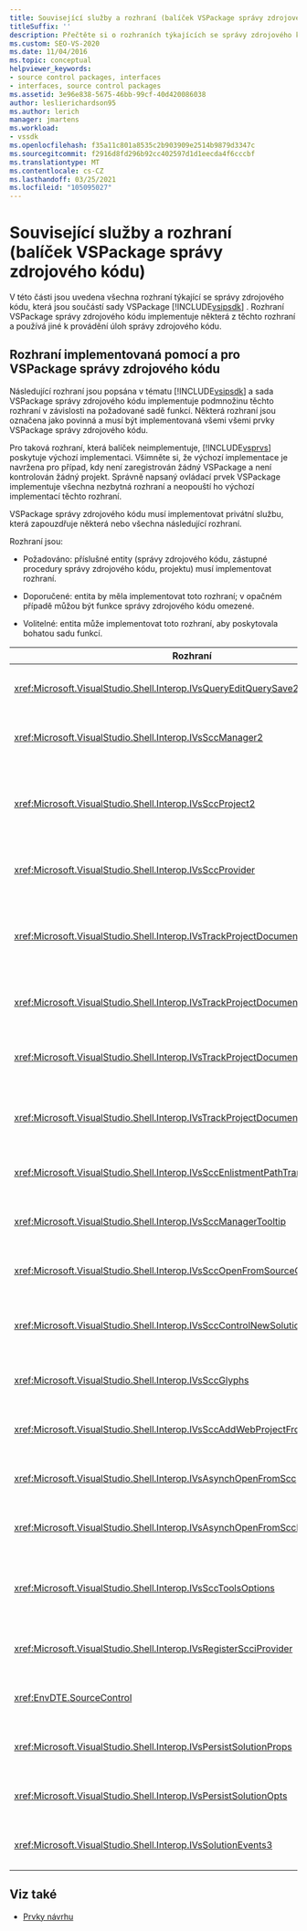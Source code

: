```yaml
---
title: Související služby a rozhraní (balíček VSPackage správy zdrojového kódu)
titleSuffix: ''
description: Přečtěte si o rozhraních týkajících se správy zdrojového kódu v sadě Visual Studio SDK. Balíček implementuje některá rozhraní a používá jiné pro správu zdrojového kódu.
ms.custom: SEO-VS-2020
ms.date: 11/04/2016
ms.topic: conceptual
helpviewer_keywords:
- source control packages, interfaces
- interfaces, source control packages
ms.assetid: 3e96e838-5675-46bb-99cf-40d420086038
author: leslierichardson95
ms.author: lerich
manager: jmartens
ms.workload:
- vssdk
ms.openlocfilehash: f35a11c801a8535c2b903909e2514b9879d3347c
ms.sourcegitcommit: f2916d8fd296b92cc402597d1d1eecda4f6cccbf
ms.translationtype: MT
ms.contentlocale: cs-CZ
ms.lasthandoff: 03/25/2021
ms.locfileid: "105095027"
---
```

# <a name="related-services-and-interfaces-source-control-vspackage"></a>Související služby a rozhraní (balíček VSPackage správy zdrojového kódu)

V této části jsou uvedena všechna rozhraní týkající se správy zdrojového kódu, která jsou součástí sady VSPackage [!INCLUDE[vsipsdk](../../extensibility/includes/vsipsdk_md.md)] . Rozhraní VSPackage správy zdrojového kódu implementuje některá z těchto rozhraní a používá jiné k provádění úloh správy zdrojového kódu.

## <a name="interfaces-implemented-by-and-for-source-control-vspackages"></a>Rozhraní implementovaná pomocí a pro VSPackage správy zdrojového kódu

 Následující rozhraní jsou popsána v tématu [!INCLUDE[vsipsdk](../../extensibility/includes/vsipsdk_md.md)] a sada VSPackage správy zdrojového kódu implementuje podmnožinu těchto rozhraní v závislosti na požadované sadě funkcí. Některá rozhraní jsou označena jako povinná a musí být implementovaná všemi všemi prvky VSPackage správy zdrojového kódu.

 Pro taková rozhraní, která balíček neimplementuje, [!INCLUDE[vsprvs](../../code-quality/includes/vsprvs_md.md)] poskytuje výchozí implementaci. Všimněte si, že výchozí implementace je navržena pro případ, kdy není zaregistrován žádný VSPackage a není kontrolován žádný projekt. Správně napsaný ovládací prvek VSPackage implementuje všechna nezbytná rozhraní a neopouští ho výchozí implementací těchto rozhraní.

 VSPackage správy zdrojového kódu musí implementovat privátní službu, která zapouzdřuje některá nebo všechna následující rozhraní.

 Rozhraní jsou:

- Požadováno: příslušné entity (správy zdrojového kódu, zástupné procedury správy zdrojového kódu, projektu) musí implementovat rozhraní.

- Doporučené: entita by měla implementovat toto rozhraní; v opačném případě můžou být funkce správy zdrojového kódu omezené.

- Volitelné: entita může implementovat toto rozhraní, aby poskytovala bohatou sadu funkcí.

| Rozhraní | Účel | Implementuje | Uskutečnit? |
| - | - |--------------------------|-------------|
| <xref:Microsoft.VisualStudio.Shell.Interop.IVsQueryEditQuerySave2> | Editory volají toto rozhraní před úpravou nebo uložením souboru. Prvek VSPackage správy zdrojového kódu může soubor rezervovat nebo zamítnout operaci, pokud se registrace nepovede. | VSPackage správy zdrojového kódu | Doporučeno |
| <xref:Microsoft.VisualStudio.Shell.Interop.IVsSccManager2> | Toto rozhraní poskytuje základní funkce správy zdrojového kódu pro projekty, jako je registrace a zrušení registrace projektů se správou zdrojových kódů a poskytování podpory pro základní piktogramy správy zdrojového kódu. | VSPackage správy zdrojového kódu | Vyžadováno |
| <xref:Microsoft.VisualStudio.Shell.Interop.IVsSccProject2> | Toto rozhraní se získává z rozhraní <xref:Microsoft.VisualStudio.Shell.Interop.IVsHierarchy> pomocí <xref:System.Runtime.InteropServices.Marshal.QueryInterface%2A> funkce nebo pouhým přetypováním objektu, `IVsHierarchy` který implementuje na `IVsSccProject2` . Slouží k získávání souborů pod správou zdrojových kódů v projektu nebo pro informování projektu aktuálního stavu nebo umístění správy zdrojových kódů. | Project | Vyžadováno |
| <xref:Microsoft.VisualStudio.Shell.Interop.IVsSccProvider> | Modul Integration Module používá toto rozhraní k nastavení aktuálního aktivního balíčku VSPackage. | VSPackage správy zdrojového kódu | Vyžadováno |
| <xref:Microsoft.VisualStudio.Shell.Interop.IVsTrackProjectDocuments2> | Toto rozhraní je založené na modelu předplatného. Libovolný VSPackage může signalizovat, že chce přijímat události dokumentu a že prostředí doporučuje pro události, ke kterým dochází. Je implementován a zpracováván pomocí [!INCLUDE[vsprvs](../../code-quality/includes/vsprvs_md.md)] , který zase předává události, které implementují rozhraní `IVsTrackProjectDocumentsEvents2` VSPackage. | Zástupný kód správy zdrojového kódu | Vyžadováno |
| <xref:Microsoft.VisualStudio.Shell.Interop.IVsTrackProjectDocuments3> | Toto rozhraní poskytuje dávkové zpracování, synchronizovanou operace čtení a zápisu a pokročilou `OnQueryAddFiles` metodu. | Zástupný kód správy zdrojového kódu | Vyžadováno |
| <xref:Microsoft.VisualStudio.Shell.Interop.IVsTrackProjectDocumentsEvents2> | **Průzkumník řešení** a projekty volají toto rozhraní, když jsou do projektů přidány nové soubory, nebo když jsou soubory a složky přejmenovány nebo odstraněny z projektů. Prvek VSPackage správy zdrojového kódu může rezervovat soubor projektu nebo operaci zrušit. | VSPackage správy zdrojového kódu | Doporučeno |
| <xref:Microsoft.VisualStudio.Shell.Interop.IVsTrackProjectDocumentsEvents3> | **Průzkumník řešení** a projekty volají toto rozhraní v reakci na volání metod rozhraní IVstrackProjectDocuments3. VSPackage správy zdrojového kódu může sledovat dávkové operace, synchronizované operace čtení a zápisu a pracovat s pokročilejší `OnQueryAddFiles` metodou. | VSPackage správy zdrojového kódu | Doporučeno |
| <xref:Microsoft.VisualStudio.Shell.Interop.IVsSccEnlistmentPathTranslation> | Toto rozhraní poskytuje podporu správy zařazení pro webové projekty. | VSPackage správy zdrojového kódu | Doporučeno |
| <xref:Microsoft.VisualStudio.Shell.Interop.IVsSccManagerTooltip> | Toto rozhraní se používá k načtení popisů tlačítek pro soubory se spravovanými zdroji v projektech. | VSPackage správy zdrojového kódu | Volitelné |
| <xref:Microsoft.VisualStudio.Shell.Interop.IVsSccOpenFromSourceControl> | Toto rozhraní poskytuje podporu rozšíření oboru názvů. | VSPackage správy zdrojového kódu | Volitelné |
| <xref:Microsoft.VisualStudio.Shell.Interop.IVsSccControlNewSolution> | VSPackage používá toto rozhraní k integraci rozšíření oboru názvů do dialogových oken **Nová**, **otevřít** nebo **Uložit** . V důsledku toho mohou být projekty automaticky přidány do správy zdrojového kódu při vytváření nebo přidány do správy zdrojového kódu, když je platná operace uložení. | VSPackage správy zdrojového kódu | Volitelné |
| <xref:Microsoft.VisualStudio.Shell.Interop.IVsSccGlyphs> | VSPackage používá toto rozhraní k definování dalších glyfů jako glyfy správy zdrojového kódu pro uzly v **Průzkumník řešení**. | VSPackage správy zdrojového kódu | Volitelné |
| <xref:Microsoft.VisualStudio.Shell.Interop.IVsSccAddWebProjectFromSourceControl> | Toto rozhraní používá dialogové okno **Přidat** pro webové projekty. Poskytuje metody pro procházení umístění správy zdrojových kódů a pro otevření webového projektu, který byl dříve přidán do úložiště správy zdrojového kódu v tomto umístění. | VSPackage správy zdrojového kódu | Doporučeno |
| <xref:Microsoft.VisualStudio.Shell.Interop.IVsAsynchOpenFromScc> | Toto rozhraní poskytuje podporu pro asynchronní (Background) načítání projektů ze správy zdrojového kódu. | VSPackage správy zdrojového kódu | Volitelné |
| <xref:Microsoft.VisualStudio.Shell.Interop.IVsAsynchOpenFromSccProjectEvents> | Toto rozhraní umožňuje projektům sledovat průběh asynchronního načítání iniciované <xref:Microsoft.VisualStudio.Shell.Interop.IVsAsynchOpenFromScc> . | Project | Volitelné |
| <xref:Microsoft.VisualStudio.Shell.Interop.IVsSccToolsOptions> | Toto rozhraní umožňuje integrovanému vývojovém prostředí (IDE) dotazovat se na aktivní správu zdrojového kódu. Rozhraní IDE se dotazuje na hodnotu nastavení správy zdrojového kódu, která má význam i v případě, že není zaregistrována žádná aktivní správa zdrojového kódu. Toto rozhraní je implementováno a zpracováno nástrojem [!INCLUDE[vsprvs](../../code-quality/includes/vsprvs_md.md)] . | Zástupný kód správy zdrojového kódu | Vyžadováno |
| <xref:Microsoft.VisualStudio.Shell.Interop.IVsRegisterScciProvider> | Toto rozhraní se používá při registraci balíčku VSPackage správy zdrojového kódu. | Zástupný kód správy zdrojového kódu | Vyžadováno |
| <xref:EnvDTE.SourceControl> | Toto rozhraní se používá v automatizaci. V takovém případě zpřístupňuje pouze funkce, které lze provést bez zobrazení uživatelského rozhraní. | VSPackage správy zdrojového kódu | Volitelné |
| <xref:Microsoft.VisualStudio.Shell.Interop.IVsPersistSolutionProps> | Toto rozhraní slouží k uložení nastavení správy zdrojů do souboru řešení (. sln). Mezi tato nastavení patří umístění správy zdrojových kódů a příznaky stavu správy zdrojového kódu. | VSPackage správy zdrojového kódu | Doporučeno |
| <xref:Microsoft.VisualStudio.Shell.Interop.IVsPersistSolutionOpts> | Toto rozhraní slouží k uložení nastavení správy zdrojů v souboru možností řešení (. suo). To může zahrnovat nastavení správy zdrojového kódu specifická pro uživatele, jako je například umístění zařazení aktuálního uživatele. | VSPackage správy zdrojového kódu | Doporučeno |
| <xref:Microsoft.VisualStudio.Shell.Interop.IVsSolutionEvents3> | Toto rozhraní slouží k monitorování událostí za účelem provedení operací, jako je vrácení souborů projektu před zavřením řešení nebo získání nových souborů ze správy zdrojového kódu při otevření projektu. | VSPackage správy zdrojového kódu | Doporučeno |

## <a name="see-also"></a>Viz také
- [Prvky návrhu](../../extensibility/internals/source-control-vspackage-design-elements.md)
